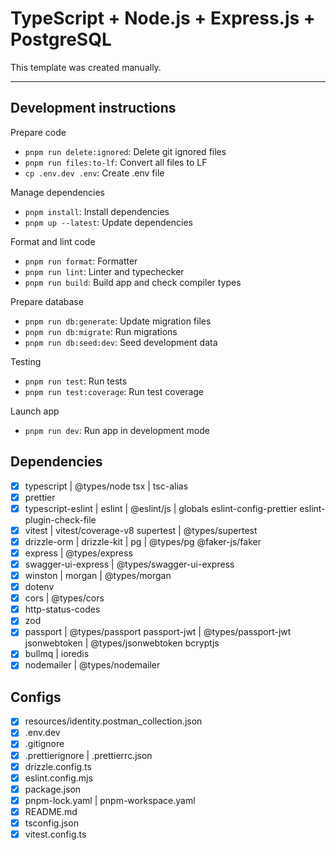 # TypeScript + Node.js + Express.js + PostgreSQL

This template was created manually.

---

## Development instructions

Prepare code

- `pnpm run delete:ignored`: Delete git ignored files
- `pnpm run files:to-lf`: Convert all files to LF
- `cp .env.dev .env`: Create .env file

Manage dependencies

- `pnpm install`: Install dependencies
- `pnpm up --latest`: Update dependencies

Format and lint code

- `pnpm run format`: Formatter
- `pnpm run lint`: Linter and typechecker
- `pnpm run build`: Build app and check compiler types

Prepare database

- `pnpm run db:generate`: Update migration files
- `pnpm run db:migrate`: Run migrations
- `pnpm run db:seed:dev`: Seed development data

Testing

- `pnpm run test`: Run tests
- `pnpm run test:coverage`: Run test coverage

Launch app

- `pnpm run dev`: Run app in development mode

## Dependencies

- [x] typescript | @types/node
      tsx | tsc-alias
- [x] prettier
- [x] typescript-eslint | eslint | @eslint/js | globals
      eslint-config-prettier
      eslint-plugin-check-file
- [x] vitest | vitest/coverage-v8
      supertest | @types/supertest
- [x] drizzle-orm | drizzle-kit | pg | @types/pg
      @faker-js/faker
- [x] express | @types/express
- [x] swagger-ui-express | @types/swagger-ui-express
- [x] winston | morgan | @types/morgan
- [x] dotenv
- [x] cors | @types/cors
- [x] http-status-codes
- [x] zod
- [x] passport | @types/passport
      passport-jwt | @types/passport-jwt
      jsonwebtoken | @types/jsonwebtoken
      bcryptjs
- [x] bullmq | ioredis
- [x] nodemailer | @types/nodemailer

## Configs

- [x] resources/identity.postman_collection.json
- [x] .env.dev
- [x] .gitignore
- [x] .prettierignore | .prettierrc.json
- [x] drizzle.config.ts
- [x] eslint.config.mjs
- [x] package.json
- [x] pnpm-lock.yaml | pnpm-workspace.yaml
- [x] README.md
- [x] tsconfig.json
- [x] vitest.config.ts
